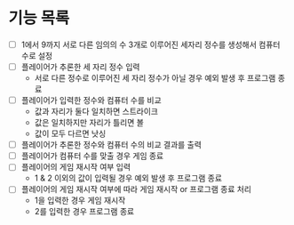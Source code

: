 # 기능 목록
- [ ] 1에서 9까지 서로 다른 임의의 수 3개로 이루어진 세자리 정수를 생성해서 컴퓨터 수로 설정
- [ ] 플레이어가 추론한 세 자리 정수 입력
  - 서로 다른 정수로 이루어진 세 자리 정수가 아닐 경우 예외 발생 후 프로그램 종료
- [ ] 플레이어가 입력한 정수와 컴퓨터 수를 비교
  - 값과 자리가 둘다 일치하면 스트라이크 
  - 값은 일치하지만 자리가 틀리면 볼
  - 값이 모두 다르면 낫싱
- [ ] 플레이어가 추론한 정수와 컴퓨터 수의 비교 결과를 출력
- [ ] 플레이어가 컴퓨터 수를 맞출 경우 게임 종료
- [ ] 플레이어의 게임 재시작 여부 입력
  - 1 & 2 이외의 값이 입력될 경우 예외 발생 후 프로그램 종료
- [ ] 플레이어의 게임 재시작 여부에 따라 게임 재시작 or 프로그램 종료 처리
  - 1을 입력한 경우 게임 재시작
  - 2를 입력한 경우 프로그램 종료